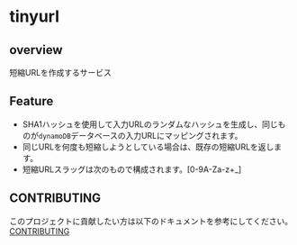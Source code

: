# tinyurl

## overview

短縮URLを作成するサービス

## Feature

- SHA1ハッシュを使用して入力URLのランダムなハッシュを生成し、同じものが`dynamoDB`データベースの入力URLにマッピングされます。
- 同じURLを何度も短縮しようとしている場合は、既存の短縮URLを返します。
- 短縮URLスラッグは次のもので構成されます。[0-9A-Za-z+_]


## CONTRIBUTING

このプロジェクトに貢献したい方は以下のドキュメントを参考にしてください。
[CONTRIBUTING](./CONTRIBUTING.md)
